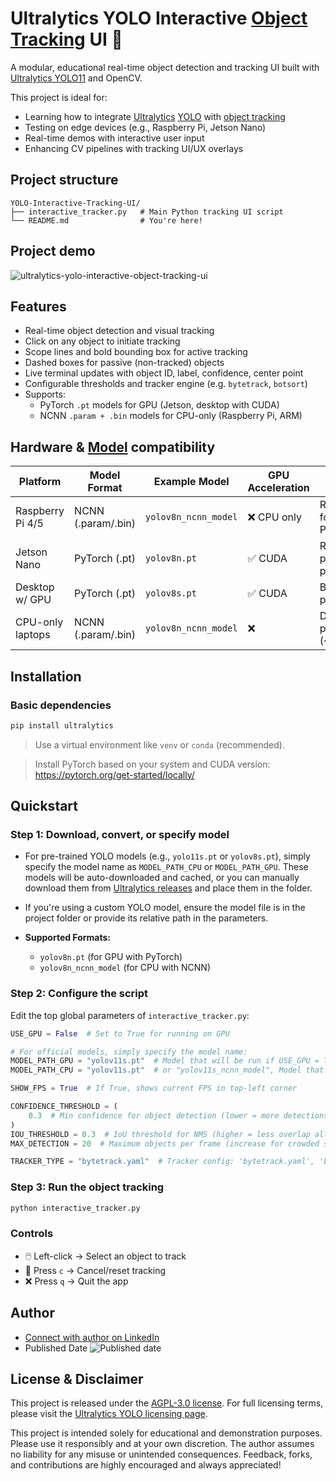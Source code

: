 # Ultralytics YOLO Interactive [Object Tracking](https://docs.ultralytics.com/modes/track/) UI 🎯

A modular, educational real-time object detection and tracking UI built with [Ultralytics YOLO11](https://github.com/ultralytics/ultralytics) and OpenCV.

This project is ideal for:

- Learning how to integrate [Ultralytics](https://ultralytics.com/) [YOLO](https://docs.ultralytics.com) with [object tracking](https://docs.ultralytics.com/modes/track/)
- Testing on edge devices (e.g., Raspberry Pi, Jetson Nano)
- Real-time demos with interactive user input
- Enhancing CV pipelines with tracking UI/UX overlays

## Project structure

```
YOLO-Interactive-Tracking-UI/
├── interactive_tracker.py   # Main Python tracking UI script
└── README.md                # You're here!
```

## Project demo

![ultralytics-yolo-interactive-object-tracking-ui](https://github.com/user-attachments/assets/179f62e1-97ba-4345-b7cd-a6aa80681996)

## Features

- Real-time object detection and visual tracking
- Click on any object to initiate tracking
- Scope lines and bold bounding box for active tracking
- Dashed boxes for passive (non-tracked) objects
- Live terminal updates with object ID, label, confidence, center point
- Configurable thresholds and tracker engine (e.g. `bytetrack`, `botsort`)
- Supports:
  - PyTorch `.pt` models for GPU (Jetson, desktop with CUDA)
  - NCNN `.param + .bin` models for CPU-only (Raspberry Pi, ARM)

## Hardware & [Model](https://docs.ultralytics.com/models/) compatibility

| Platform         | Model Format       | Example Model        | GPU Acceleration | Notes                           |
|------------------|--------------------|----------------------|------------------|---------------------------------|
| Raspberry Pi 4/5 | NCNN (.param/.bin) | `yolov8n_ncnn_model` | ❌ CPU only       | Recommended format for Pi/ARM   |
| Jetson Nano      | PyTorch (.pt)      | `yolov8n.pt`         | ✅ CUDA           | Real-time performance possible  |
| Desktop w/ GPU   | PyTorch (.pt)      | `yolov8s.pt`         | ✅ CUDA           | Best performance                |
| CPU-only laptops | NCNN (.param/.bin) | `yolov8n_ncnn_model` | ❌                | Decent performance (~10–15 FPS) |

## Installation

### Basic dependencies

```bash
pip install ultralytics
```

> Use a virtual environment like `venv` or `conda` (recommended).

> Install PyTorch based on your system and CUDA version: https://pytorch.org/get-started/locally/

## Quickstart

### Step 1: Download, convert, or specify model

- For pre-trained YOLO models (e.g., `yolo11s.pt` or `yolov8s.pt`), simply specify the model name as `MODEL_PATH_CPU` or `MODEL_PATH_GPU`. These models will be auto-downloaded and cached, or you can manually download them from [Ultralytics releases](https://github.com/ultralytics/assets/releases) and place them in the folder.
- If you're using a custom YOLO model, ensure the model file is in the project folder or provide its relative path in the parameters.

- **Supported Formats:**
  - `yolov8n.pt` (for GPU with PyTorch)
  - `yolov8n_ncnn_model` (for CPU with NCNN)

### Step 2: Configure the script

Edit the top global parameters of `interactive_tracker.py`:

```python
USE_GPU = False  # Set to True for running on GPU

# For official models, simply specify the model name:
MODEL_PATH_GPU = "yolov11s.pt"  # Model that will be run if USE_GPU = True
MODEL_PATH_CPU = "yolov11s.pt"  # or "yolov11s_ncnn_model", Model that will be run if USE_GPU = False

SHOW_FPS = True  # If True, shows current FPS in top-left corner

CONFIDENCE_THRESHOLD = (
    0.3  # Min confidence for object detection (lower = more detections, possibly more false positives)
)
IOU_THRESHOLD = 0.3  # IoU threshold for NMS (higher = less overlap allowed)
MAX_DETECTION = 20  # Maximum objects per frame (increase for crowded scenes)

TRACKER_TYPE = "bytetrack.yaml"  # Tracker config: 'bytetrack.yaml', 'botsort.yaml', etc.
```

### Step 3: Run the object tracking

```bash
python interactive_tracker.py
```

### Controls

- 🖱️ Left-click → Select an object to track
- 🔄 Press `c` → Cancel/reset tracking
- ❌ Press `q` → Quit the app

## Author

- [Connect with author on LinkedIn](https://www.linkedin.com/in/alireza787b)
- Published Date ![Published date](https://img.shields.io/badge/published_Date-2025--04--01-purple)

## License & Disclaimer

This project is released under the [AGPL-3.0 license](https://github.com/ultralytics/ultralytics/blob/main/LICENSE). For full licensing terms, please visit the [Ultralytics YOLO licensing page](https://github.com/ultralytics/ultralytics/blob/main/LICENSE).

This project is intended solely for educational and demonstration purposes. Please use it responsibly and at your own discretion. The author assumes no liability for any misuse or unintended consequences. Feedback, forks, and contributions are highly encouraged and always appreciated!
